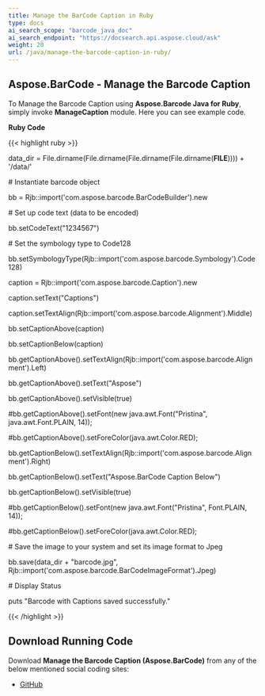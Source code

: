 ```yaml
---
title: Manage the BarCode Caption in Ruby
type: docs
ai_search_scope: "barcode_java_doc"
ai_search_endpoint: "https://docsearch.api.aspose.cloud/ask"
weight: 20
url: /java/manage-the-barcode-caption-in-ruby/
---
```


## **Aspose.BarCode - Manage the Barcode Caption**
To Manage the Barcode Caption using **Aspose.Barcode Java for Ruby**, simply invoke **ManageCaption** module. Here you can see example code.

**Ruby Code**

{{< highlight ruby >}}

 data_dir = File.dirname(File.dirname(File.dirname(File.dirname(__FILE__)))) + '/data/'



\# Instantiate barcode object

bb = Rjb::import('com.aspose.barcode.BarCodeBuilder').new

\# Set up code text (data to be encoded)

bb.setCodeText("1234567")

\# Set the symbology type to Code128

bb.setSymbologyType(Rjb::import('com.aspose.barcode.Symbology').Code128)

caption = Rjb::import('com.aspose.barcode.Caption').new

caption.setText("Captions")

caption.setTextAlign(Rjb::import('com.aspose.barcode.Alignment').Middle)

bb.setCaptionAbove(caption)

bb.setCaptionBelow(caption)

bb.getCaptionAbove().setTextAlign(Rjb::import('com.aspose.barcode.Alignment').Left)

bb.getCaptionAbove().setText("Aspose")

bb.getCaptionAbove().setVisible(true)

#bb.getCaptionAbove().setFont(new java.awt.Font("Pristina", java.awt.Font.PLAIN, 14));

#bb.getCaptionAbove().setForeColor(java.awt.Color.RED);

bb.getCaptionBelow().setTextAlign(Rjb::import('com.aspose.barcode.Alignment').Right)

bb.getCaptionBelow().setText("Aspose.BarCode Caption Below")

bb.getCaptionBelow().setVisible(true)

#bb.getCaptionBelow().setFont(new java.awt.Font("Pristina", Font.PLAIN, 14));

#bb.getCaptionBelow().setForeColor(java.awt.Color.RED);

\# Save the image to your system and set its image format to Jpeg

bb.save(data_dir + "barcode.jpg", Rjb::import('com.aspose.barcode.BarCodeImageFormat').Jpeg)

\# Display Status

puts "Barcode with Captions saved successfully."

{{< /highlight >}}
## **Download Running Code**
Download **Manage the Barcode Caption (Aspose.BarCode)** from any of the below mentioned social coding sites:

- [GitHub](https://github.com/aspose-barcode/Aspose.BarCode-for-Java/blob/master/Plugins/Aspose_Barcode_Java_for_Ruby/lib/asposebarcodejava/Barcode/managecaption.rb)

